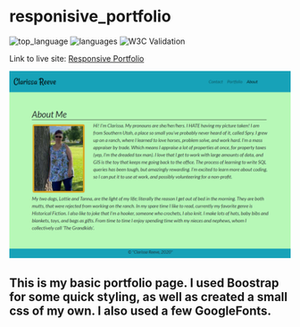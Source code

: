 # responisive_portfolio

![top_language](https://img.shields.io/github/languages/top/clarissareeve/responisive_portfolio) ![languages](https://img.shields.io/github/languages/count/clarissareeve/responisive_portfolio) ![W3C Validation](https://img.shields.io/w3c-validation/html?targetUrl=https%3A%2F%2Fclarissareeve.github.io%2Fresponisive_portfolio%2F)

Link to live site: [Responsive Portfolio]("https://clarissareeve.github.io/responisive_portfolio/")

![Landing Page](assets/LandingPage.png)

## This is my basic portfolio page. I used Boostrap for some quick styling, as well as created a small css of my own. I also used a few GoogleFonts.
